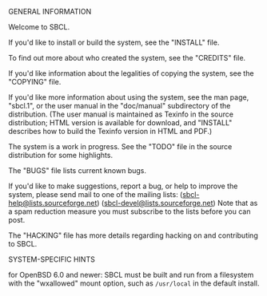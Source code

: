GENERAL INFORMATION

Welcome to SBCL.

If you'd like to install or build the system, see the "INSTALL" file.

To find out more about who created the system, see the "CREDITS" file.

If you'd like information about the legalities of copying the system,
see the "COPYING" file.

If you'd like more information about using the system, see the man
page, "sbcl.1", or the user manual in the "doc/manual" subdirectory of
the distribution. (The user manual is maintained as Texinfo in the
source distribution; HTML version is available for download, and
"INSTALL" describes how to build the Texinfo version in HTML and PDF.)

The system is a work in progress. See the "TODO" file in the source
distribution for some highlights.

The "BUGS" file lists current known bugs.

If you'd like to make suggestions, report a bug, or help to improve the
system, please send mail to one of the mailing lists:
  (sbcl-help@lists.sourceforge.net)
  (sbcl-devel@lists.sourceforge.net)
Note that as a spam reduction measure you must subscribe to the lists
before you can post.

The "HACKING" file has more details regarding hacking on and
contributing to SBCL.

SYSTEM-SPECIFIC HINTS

for OpenBSD 6.0 and newer:
  SBCL must be built and run from a filesystem with the "wxallowed"
  mount option, such as ```/usr/local``` in the default install.
